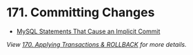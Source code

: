 # 171. Committing Changes

- [MySQL Statements That Cause an Implicit Commit](https://dev.mysql.com/doc/refman/8.0/en/implicit-commit.html)

_View [170. Applying Transactions & ROLLBACK](./170.%20Applying%20Transactions%20%26%20ROLLBACK.md) for more details._

